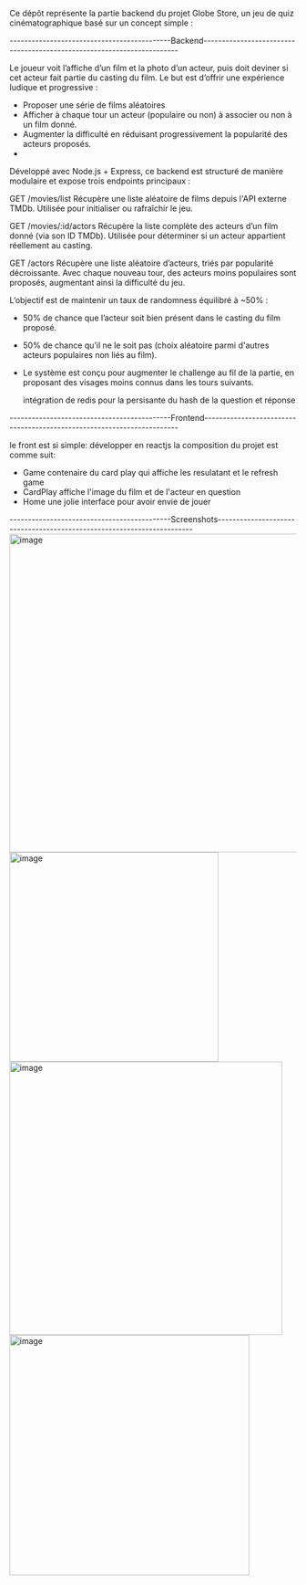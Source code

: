 Ce dépôt représente la partie backend du projet Globe Store, un jeu de quiz cinématographique basé sur un concept simple :

--------------------------------------------Backend-----------------------------------------------------------------------

Le joueur voit l’affiche d’un film et la photo d’un acteur, puis doit deviner si cet acteur fait partie du casting du film.
  Le but est d’offrir une expérience ludique et progressive :  
   - Proposer une série de films aléatoires
   - Afficher à chaque tour un acteur (populaire ou non) à associer ou non à un film donné.
   - Augmenter la difficulté en réduisant progressivement la popularité des acteurs proposés.
   - 
Développé avec Node.js + Express, ce backend est structuré de manière modulaire et expose trois endpoints principaux :

GET /movies/list
Récupère une liste aléatoire de films depuis l'API externe TMDb.
Utilisée pour initialiser ou rafraîchir le jeu.

GET /movies/:id/actors
Récupère la liste complète des acteurs d’un film donné (via son ID TMDb).
Utilisée pour déterminer si un acteur appartient réellement au casting.

GET /actors
Récupère une liste aléatoire d’acteurs, triés par popularité décroissante.
Avec chaque nouveau tour, des acteurs moins populaires sont proposés, augmentant ainsi la difficulté du jeu.

L’objectif est de maintenir un taux de randomness équilibré à ~50% :
  - 50% de chance que l’acteur soit bien présent dans le casting du film proposé.
  - 50% de chance qu’il ne le soit pas (choix aléatoire parmi d'autres acteurs populaires non liés au film).
  - Le système est conçu pour augmenter le challenge au fil de la partie, en proposant des visages moins connus dans les tours suivants.

     intégration de redis pour la persisante du hash de la question et réponse 

--------------------------------------------Frontend-----------------------------------------------------------------------

le front est si simple: développer en reactjs la composition du projet est comme suit: 
  - Game contenaire du card play qui affiche les resulatant et le refresh game
  - CardPlay affiche l'image du film et de l'acteur en question
  - Home une jolie interface pour avoir envie de jouer

--------------------------------------------Screenshots-----------------------------------------------------------------------
  <img width="558" alt="image" src="https://github.com/user-attachments/assets/d487e598-dc59-457e-bbe6-a3e698db018b" />
  <img width="367" alt="image" src="https://github.com/user-attachments/assets/3cd14197-e5e5-4df2-a8b7-477752290035" />
  <img width="479" alt="image" src="https://github.com/user-attachments/assets/79af37f0-672d-43e7-98b8-6836624876b9" />
  <img width="421" alt="image" src="https://github.com/user-attachments/assets/8320a3dc-aa82-4531-b816-892ab3499a75" />




